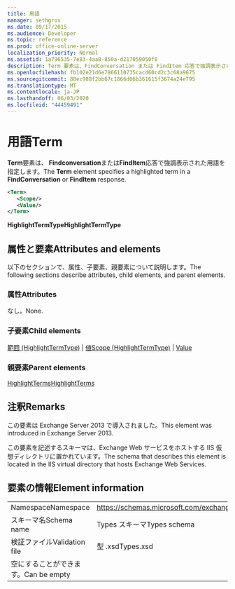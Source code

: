 ```yaml
---
title: 用語
manager: sethgros
ms.date: 09/17/2015
ms.audience: Developer
ms.topic: reference
ms.prod: office-online-server
localization_priority: Normal
ms.assetid: 1a796535-7e83-4aa8-850a-d217059050f8
description: Term 要素は、FindConversation または FindItem 応答で強調表示された用語を指定します。
ms.openlocfilehash: fb102e21d6e7866110735cacd60cd2c3c68a9675
ms.sourcegitcommit: 88ec988f2bb67c1866d06b361615f3674a24e795
ms.translationtype: MT
ms.contentlocale: ja-JP
ms.lasthandoff: 06/03/2020
ms.locfileid: "44459491"
---
```

# <a name="term"></a><span data-ttu-id="ddd9d-103">用語</span><span class="sxs-lookup"><span data-stu-id="ddd9d-103">Term</span></span>

<span data-ttu-id="ddd9d-104">**Term**要素は、 **Findconversation**または**FindItem**応答で強調表示された用語を指定します。</span><span class="sxs-lookup"><span data-stu-id="ddd9d-104">The **Term** element specifies a highlighted term in a **FindConversation** or **FindItem** response.</span></span> 
  
```XML
<Term>
   <Scope/>
   <Value/>
</Term>
```

 <span data-ttu-id="ddd9d-105">**HighlightTermType**</span><span class="sxs-lookup"><span data-stu-id="ddd9d-105">**HighlightTermType**</span></span>
## <a name="attributes-and-elements"></a><span data-ttu-id="ddd9d-106">属性と要素</span><span class="sxs-lookup"><span data-stu-id="ddd9d-106">Attributes and elements</span></span>

<span data-ttu-id="ddd9d-107">以下のセクションで、属性、子要素、親要素について説明します。</span><span class="sxs-lookup"><span data-stu-id="ddd9d-107">The following sections describe attributes, child elements, and parent elements.</span></span>
  
### <a name="attributes"></a><span data-ttu-id="ddd9d-108">属性</span><span class="sxs-lookup"><span data-stu-id="ddd9d-108">Attributes</span></span>

<span data-ttu-id="ddd9d-109">なし。</span><span class="sxs-lookup"><span data-stu-id="ddd9d-109">None.</span></span>
  
### <a name="child-elements"></a><span data-ttu-id="ddd9d-110">子要素</span><span class="sxs-lookup"><span data-stu-id="ddd9d-110">Child elements</span></span>

<span data-ttu-id="ddd9d-111">[範囲 (HighlightTermType)](scope-highlighttermtype.md)  | [値](value.md)</span><span class="sxs-lookup"><span data-stu-id="ddd9d-111">[Scope (HighlightTermType)](scope-highlighttermtype.md) | [Value](value.md)</span></span>
  
### <a name="parent-elements"></a><span data-ttu-id="ddd9d-112">親要素</span><span class="sxs-lookup"><span data-stu-id="ddd9d-112">Parent elements</span></span>

[<span data-ttu-id="ddd9d-113">HighlightTerms</span><span class="sxs-lookup"><span data-stu-id="ddd9d-113">HighlightTerms</span></span>](highlightterms.md)
  
## <a name="remarks"></a><span data-ttu-id="ddd9d-114">注釈</span><span class="sxs-lookup"><span data-stu-id="ddd9d-114">Remarks</span></span>

<span data-ttu-id="ddd9d-115">この要素は Exchange Server 2013 で導入されました。</span><span class="sxs-lookup"><span data-stu-id="ddd9d-115">This element was introduced in Exchange Server 2013.</span></span>
  
<span data-ttu-id="ddd9d-116">この要素を記述するスキーマは、Exchange Web サービスをホストする IIS 仮想ディレクトリに置かれています。</span><span class="sxs-lookup"><span data-stu-id="ddd9d-116">The schema that describes this element is located in the IIS virtual directory that hosts Exchange Web Services.</span></span>
  
## <a name="element-information"></a><span data-ttu-id="ddd9d-117">要素の情報</span><span class="sxs-lookup"><span data-stu-id="ddd9d-117">Element information</span></span>

|||
|:-----|:-----|
|<span data-ttu-id="ddd9d-118">Namespace</span><span class="sxs-lookup"><span data-stu-id="ddd9d-118">Namespace</span></span>  <br/> |https://schemas.microsoft.com/exchange/services/2006/types  <br/> |
|<span data-ttu-id="ddd9d-119">スキーマ名</span><span class="sxs-lookup"><span data-stu-id="ddd9d-119">Schema name</span></span>  <br/> |<span data-ttu-id="ddd9d-120">Types スキーマ</span><span class="sxs-lookup"><span data-stu-id="ddd9d-120">Types schema</span></span>  <br/> |
|<span data-ttu-id="ddd9d-121">検証ファイル</span><span class="sxs-lookup"><span data-stu-id="ddd9d-121">Validation file</span></span>  <br/> |<span data-ttu-id="ddd9d-122">型 .xsd</span><span class="sxs-lookup"><span data-stu-id="ddd9d-122">Types.xsd</span></span>  <br/> |
|<span data-ttu-id="ddd9d-123">空にすることができます。</span><span class="sxs-lookup"><span data-stu-id="ddd9d-123">Can be empty</span></span>  <br/> ||
   

